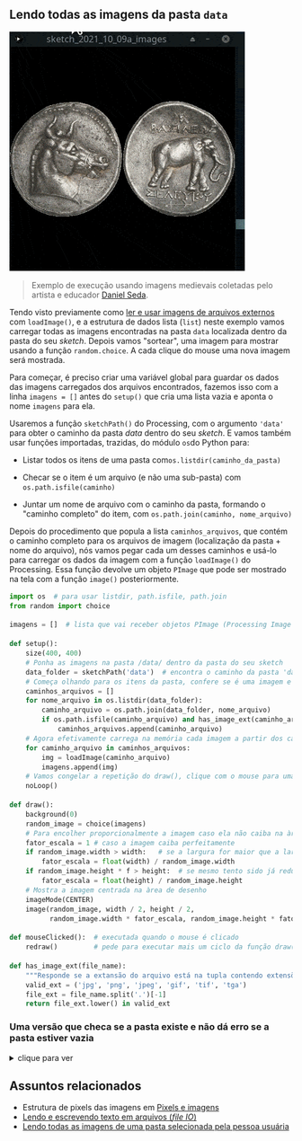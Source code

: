 ## Lendo todas as imagens da pasta `data`

![imagens sorteadas da pasta](assets/random_images.gif)

> Exemplo de execução usando imagens medievais coletadas pelo artista e educador [Daniel Seda](https://www.danielseda.com/home).

Tendo visto previamente como [ler e usar imagens de arquivos externos](imagens_externas.md) com `loadImage()`, e a estrutura de dados lista (`list`) neste exemplo vamos carregar todas as imagens encontradas na pasta `data` localizada dentro da pasta do seu *sketch*. Depois vamos "sortear", uma imagem para mostrar usando a função `random.choice`. A cada clique do mouse uma nova imagem será mostrada.

Para começar, é preciso criar uma variável global para guardar os dados das imagens carregados dos arquivos encontrados, fazemos isso com a linha `imagens = []` antes do `setup()` que cria uma lista vazia e aponta o nome `imagens` para ela.

Usaremos a função `sketchPath()` do Processing, com o argumento `'data'` para obter o caminho da pasta *data* dentro do seu *sketch*. E vamos também usar funções importadas, trazidas, do módulo `os`do Python para:

- Listar todos os itens de uma pasta com`os.listdir(caminho_da_pasta)`

- Checar se o item é um arquivo (e não uma sub-pasta) com `os.path.isfile(caminho)`

- Juntar um nome de arquivo com o caminho da pasta, formando o "caminho completo" do item, com `os.path.join(caminho, nome_arquivo)`

Depois do procedimento que popula a lista `caminhos_arquivos`, que contém o caminho completo para os arquivos de imagem (localização da pasta + nome do arquivo), nós vamos pegar cada um desses caminhos e usá-lo para carregar os dados da imagem com a função `loadImage()` do Processing. Essa função devolve um objeto `PImage` que pode ser mostrado na tela com a função `image()` posteriormente.

```python
import os  # para usar listdir, path.isfile, path.join
from random import choice

imagens = []  # lista que vai receber objetos PImage (Processing Image data)

def setup():
    size(400, 400)
    # Ponha as imagens na pasta /data/ dentro da pasta do seu sketch
    data_folder = sketchPath('data')  # encontra o caminho da pasta 'data', não funciona fora do setup
    # Começa olhando para os itens da pasta, confere se é uma imagem e guarda na lista caminhos_arquivos
    caminhos_arquivos = []
    for nome_arquivo in os.listdir(data_folder):
        caminho_arquivo = os.path.join(data_folder, nome_arquivo)
        if os.path.isfile(caminho_arquivo) and has_image_ext(caminho_arquivo):
            caminhos_arquivos.append(caminho_arquivo)
    # Agora efetivamente carrega na memória cada imagem a partir dos caminhos listados no passo anterior
    for caminho_arquivo in caminhos_arquivos:
        img = loadImage(caminho_arquivo)
        imagens.append(img)
    # Vamos congelar a repetição do draw(), clique com o mouse para uma nova imagem (redraw)
    noLoop()  
        
def draw():
    background(0)
    random_image = choice(imagens)
    # Para encolher proporcionalmente a imagem caso ela não caiba na àrea de desenho
    fator_escala = 1 # caso a imagem caiba perfeitamente
    if random_image.width > width:   # se a largura for maior que a largura da tela
        fator_escala = float(width) / random_image.width
    if random_image.height * f > height:  # se mesmo tento sido já reduzida, a altura não couber
        fator_escala = float(height) / random_image.height
    # Mostra a imagem centrada na àrea de desenho
    imageMode(CENTER)
    image(random_image, width / 2, height / 2,
          random_image.width * fator_escala, random_image.height * fator_escala
                     
def mouseClicked():  # executada quando o mouse é clicado
    redraw()         # pede para executar mais um ciclo da função draw()
    
def has_image_ext(file_name):
    """Responde se a extansão do arquivo está na tupla contendo extensões válidas para imagens."""
    valid_ext = ('jpg', 'png', 'jpeg', 'gif', 'tif', 'tga')
    file_ext = file_name.split('.')[-1]
    return file_ext.lower() in valid_ext
```
### Uma versão que checa se a pasta existe e não dá erro se a pasta estiver vazia

<details>
  <summary>clique para ver</summary>

<code>
import os  # para usar listdir, path.isfile, path.join
from random import choice

imagens = []  # lista que vai receber objetos PImage (Processing Image data)

def setup():
    size(400, 400)
    # Ponha as imagens na pasta /data/ dentro da pasta do seu sketch
    data_folder = sketchPath('data')  # não funciona fora do setup
    caminhos_arquivos = []
    try:
        data_folder_contents = os.listdir(data_folder)
    except OSError:
        print(u'Pasta não encontrada.')
        data_folder_contents = []
    for nome_arquivo in data_folder_contents:
        caminho_arquivo = os.path.join(data_folder, nome_arquivo)
        if os.path.isfile(caminho_arquivo) and has_image_ext(caminho_arquivo):
            caminhos_arquivos.append(caminho_arquivo)
    for caminho_arquivo in caminhos_arquivos:
        img = loadImage(caminho_arquivo)
        imagens.append(img)
    noLoop()  # clique do mouse para redraw
        
def draw():
    background(0)
    if imagens:
        random_image = choice(imagens)
    else:
        print('Nenhuma imagem encontrada.')
        this.exit()
    f = 1
    if random_image.width > width:
        f = float(width) / random_image.width
    if random_image.height * f > height:
        f = float(height) / random_image.height
    imageMode(CENTER)
    image(random_image, width / 2, height / 2,
          random_image.width * f, random_image.height * f)
                     
def mouseClicked():
    redraw()
    
def has_image_ext(file_name):
    valid_ext = ('jpg', 'png', 'jpeg', 'gif', 'tif', 'tga')
    file_ext = file_name.split('.')[-1]
    return file_ext.lower() in valid_ext
</code>

</details>

## Assuntos relacionados

- Estrutura de pixels das imagens em [Pixels e imagens](pixels.md)
- [Lendo e escrevendo texto em arquivos (*file IO*)](/Processing-Python/file_IO.md)
- [Lendo todas as imagens de uma pasta selecionada pela pessoa usuária](imagens_externas_pasta.md)
